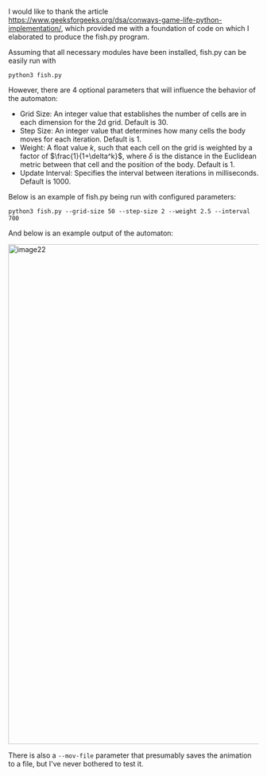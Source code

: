 I would like to thank the article https://www.geeksforgeeks.org/dsa/conways-game-life-python-implementation/, which provided me with a foundation of code on which I elaborated to produce the fish.py program.

Assuming that all necessary modules have been installed, fish.py can be easily run with

```python3 fish.py```

However, there are 4 optional parameters that will influence the behavior of the automaton:

- Grid Size: An integer value that establishes the number of cells are in each dimension for the 2d grid. Default is 30.
- Step Size: An integer value that determines how many cells the body moves for each iteration. Default is 1.
- Weight: A float value $k$, such that each cell on the grid is weighted by a factor of $\frac{1}{1+\delta^k}$, where $\delta$ is the distance in the Euclidean metric between that cell and the position of the body. Default is 1.
- Update Interval: Specifies the interval between iterations in milliseconds. Default is 1000.

Below is an example of fish.py being run with configured parameters:

```python3 fish.py --grid-size 50 --step-size 2 --weight 2.5 --interval 700```

And below is an example output of the automaton:

<img width="1919" height="1006" alt="image22" src="https://github.com/user-attachments/assets/473c7612-700c-4cf2-bc3f-29d2c25d177a" />

There is also a ```--mov-file``` parameter that presumably saves the animation to a file, but I've never bothered to test it.
